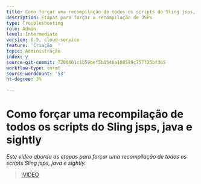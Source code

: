 ```yaml
---
title: Como forçar uma recompilação de todos os scripts do Sling jsps, java e sightly
description: Etapas para forçar a recompilação de JSPs
type: Troubleshooting
role: Admin
level: Intermediate
version: 6.5, cloud-service
feature: 'Criação  '
topic: Administração
index: y
source-git-commit: 7200601c1b59bef5b1546a100589c757f25bf365
workflow-type: tm+mt
source-wordcount: '53'
ht-degree: 3%

---
```



# Como forçar uma recompilação de todos os scripts do Sling jsps, java e sightly

*Este vídeo aborda as etapas para forçar uma recompilação de todos os scripts Sling jsps, java e sightly.*

>[!VIDEO](https://video.tv.adobe.com/v/335464?quality=9&learn=on)

